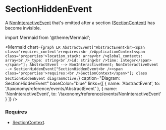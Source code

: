 # SectionHiddenEvent

A [NonInteractiveEvent](/taxonomy/reference/events/NonInteractiveEvent.md) that's emitted after a section ([SectionContext](/taxonomy/reference/location-contexts/SectionContext.md)) has become invisible.

import Mermaid from '@theme/Mermaid';

<Mermaid chart={`
	graph LR
    AbstractEvent["AbstractEvent<br><span class='requires_context'>requires:<br />ApplicationContext<span class='properties'>location_stack: array<br />global_contexts: array<br />_type: string<br />id: string<br />time: integer</span></span>"];
    AbstractEvent --> NonInteractiveEvent;
    NonInteractiveEvent --> SectionHiddenEvent["SectionHiddenEvent<br /><span class='properties'>requires:<br />SectionContext</span>"];
    class SectionHiddenEvent diagramActive;
`} 
  caption="Diagram: SectionHiddenEvent" 
  baseColor="blue" 
  links={[
    { name: 'AbstractEvent', to: '/taxonomy/reference/events/AbstractEvent' },
    { name: 'NonInteractiveEvent', to: '/taxonomy/reference/events/NonInteractiveEvent' }
  ]}
/>

### Requires
- [SectionContext](/taxonomy/reference/location-contexts/SectionContext.md).